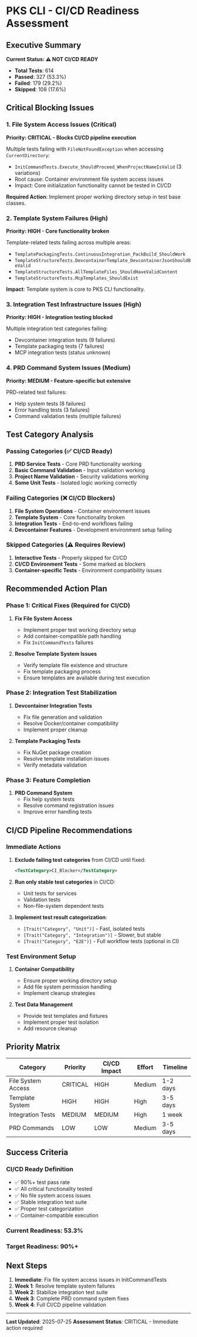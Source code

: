 # PKS CLI - CI/CD Readiness Assessment

## Executive Summary

**Current Status: ⚠️ NOT CI/CD READY**

- **Total Tests**: 614
- **Passed**: 327 (53.3%)
- **Failed**: 179 (29.2%)
- **Skipped**: 108 (17.6%)

## Critical Blocking Issues

### 1. File System Access Issues (Critical)
**Priority: CRITICAL - Blocks CI/CD pipeline execution**

Multiple tests failing with `FileNotFoundException` when accessing `CurrentDirectory`:
- `InitCommandTests.Execute_ShouldProceed_WhenProjectNameIsValid` (3 variations)
- Root cause: Container environment file system access issues
- Impact: Core initialization functionality cannot be tested in CI/CD

**Required Action**: Implement proper working directory setup in test base classes.

### 2. Template System Failures (High)
**Priority: HIGH - Core functionality broken**

Template-related tests failing across multiple areas:
- `TemplatePackagingTests.ContinuousIntegration_PackBuild_ShouldWork`
- `TemplateStructureTests.DevcontainerTemplate_DevcontainerJsonShouldBeValid`
- `TemplateStructureTests.AllTemplateFiles_ShouldHaveValidContent`
- `TemplateStructureTests.McpTemplates_ShouldExist`

**Impact**: Template system is core to PKS CLI functionality.

### 3. Integration Test Infrastructure Issues (High)
**Priority: HIGH - Integration testing blocked**

Multiple integration test categories failing:
- Devcontainer integration tests (9 failures)
- Template packaging tests (7 failures)
- MCP integration tests (status unknown)

### 4. PRD Command System Issues (Medium)
**Priority: MEDIUM - Feature-specific but extensive**

PRD-related test failures:
- Help system tests (8 failures)
- Error handling tests (3 failures)
- Command validation tests (multiple failures)

## Test Category Analysis

### Passing Categories (✅ CI/CD Ready)
1. **PRD Service Tests** - Core PRD functionality working
2. **Basic Command Validation** - Input validation working
3. **Project Name Validation** - Security validations working
4. **Some Unit Tests** - Isolated logic working correctly

### Failing Categories (❌ CI/CD Blockers)
1. **File System Operations** - Container environment issues
2. **Template System** - Core functionality broken
3. **Integration Tests** - End-to-end workflows failing
4. **Devcontainer Features** - Development environment setup failing

### Skipped Categories (⚠️ Requires Review)
1. **Interactive Tests** - Properly skipped for CI/CD
2. **CI/CD Environment Tests** - Some marked as blockers
3. **Container-specific Tests** - Environment compatibility issues

## Recommended Action Plan

### Phase 1: Critical Fixes (Required for CI/CD)
1. **Fix File System Access**
   - Implement proper test working directory setup
   - Add container-compatible path handling
   - Fix `InitCommandTests` failures

2. **Resolve Template System Issues**
   - Verify template file existence and structure
   - Fix template packaging process
   - Ensure templates are available during test execution

### Phase 2: Integration Test Stabilization
1. **Devcontainer Integration Tests**
   - Fix file generation and validation
   - Resolve Docker/container compatibility
   - Implement proper cleanup

2. **Template Packaging Tests**
   - Fix NuGet package creation
   - Resolve template installation issues
   - Verify metadata validation

### Phase 3: Feature Completion
1. **PRD Command System**
   - Fix help system tests
   - Resolve command registration issues
   - Improve error handling tests

## CI/CD Pipeline Recommendations

### Immediate Actions
1. **Exclude failing test categories** from CI/CD until fixed:
   ```xml
   <TestCategory>CI_Blocker</TestCategory>
   ```

2. **Run only stable test categories** in CI/CD:
   - Unit tests for services
   - Validation tests
   - Non-file-system dependent tests

3. **Implement test result categorization**:
   - `[Trait("Category", "Unit")]` - Fast, isolated tests
   - `[Trait("Category", "Integration")]` - Slower, but stable
   - `[Trait("Category", "E2E")]` - Full workflow tests (optional in CI)

### Test Environment Setup
1. **Container Compatibility**
   - Ensure proper working directory setup
   - Add file system permission handling
   - Implement cleanup strategies

2. **Test Data Management**
   - Provide test templates and fixtures
   - Implement proper test isolation
   - Add resource cleanup

## Priority Matrix

| Category | Priority | CI/CD Impact | Effort | Timeline |
|----------|----------|--------------|---------|----------|
| File System Access | CRITICAL | HIGH | Medium | 1-2 days |
| Template System | HIGH | HIGH | High | 3-5 days |
| Integration Tests | MEDIUM | MEDIUM | High | 1 week |
| PRD Commands | LOW | LOW | Medium | 3-5 days |

## Success Criteria

### CI/CD Ready Definition
- ✅ 90%+ test pass rate
- ✅ All critical functionality tested
- ✅ No file system access issues
- ✅ Stable integration test suite
- ✅ Proper test categorization
- ✅ Container-compatible execution

### Current Readiness: 53.3%
### Target Readiness: 90%+

## Next Steps

1. **Immediate**: Fix file system access issues in InitCommandTests
2. **Week 1**: Resolve template system failures
3. **Week 2**: Stabilize integration test suite
4. **Week 3**: Complete PRD command system fixes
5. **Week 4**: Full CI/CD pipeline validation

---

**Last Updated**: 2025-07-25
**Assessment Status**: CRITICAL - Immediate action required